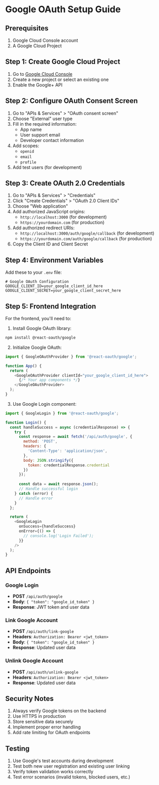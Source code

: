 # Google OAuth Setup Guide

## Prerequisites
1. Google Cloud Console account
2. A Google Cloud Project

## Step 1: Create Google Cloud Project
1. Go to [Google Cloud Console](https://console.cloud.google.com/)
2. Create a new project or select an existing one
3. Enable the Google+ API

## Step 2: Configure OAuth Consent Screen
1. Go to "APIs & Services" > "OAuth consent screen"
2. Choose "External" user type
3. Fill in the required information:
   - App name
   - User support email
   - Developer contact information
4. Add scopes:
   - `openid`
   - `email`
   - `profile`
5. Add test users (for development)

## Step 3: Create OAuth 2.0 Credentials
1. Go to "APIs & Services" > "Credentials"
2. Click "Create Credentials" > "OAuth 2.0 Client IDs"
3. Choose "Web application"
4. Add authorized JavaScript origins:
   - `http://localhost:3000` (for development)
   - `https://yourdomain.com` (for production)
5. Add authorized redirect URIs:
   - `http://localhost:3000/auth/google/callback` (for development)
   - `https://yourdomain.com/auth/google/callback` (for production)
6. Copy the Client ID and Client Secret

## Step 4: Environment Variables
Add these to your `.env` file:

```env
# Google OAuth Configuration
GOOGLE_CLIENT_ID=your_google_client_id_here
GOOGLE_CLIENT_SECRET=your_google_client_secret_here
```

## Step 5: Frontend Integration
For the frontend, you'll need to:

1. Install Google OAuth library:
```bash
npm install @react-oauth/google
```

2. Initialize Google OAuth:
```javascript
import { GoogleOAuthProvider } from '@react-oauth/google';

function App() {
  return (
    <GoogleOAuthProvider clientId="your_google_client_id_here">
      {/* Your app components */}
    </GoogleOAuthProvider>
  );
}
```

3. Use Google Login component:
```javascript
import { GoogleLogin } from '@react-oauth/google';

function Login() {
  const handleSuccess = async (credentialResponse) => {
    try {
      const response = await fetch('/api/auth/google', {
        method: 'POST',
        headers: {
          'Content-Type': 'application/json',
        },
        body: JSON.stringify({
          token: credentialResponse.credential
        })
      });
      
      const data = await response.json();
      // Handle successful login
    } catch (error) {
      // Handle error
    }
  };

  return (
    <GoogleLogin
      onSuccess={handleSuccess}
      onError={() => {
        // console.log('Login Failed');
      }}
    />
  );
}
```

## API Endpoints

### Google Login
- **POST** `/api/auth/google`
- **Body**: `{ "token": "google_id_token" }`
- **Response**: JWT token and user data

### Link Google Account
- **POST** `/api/auth/link-google`
- **Headers**: `Authorization: Bearer <jwt_token>`
- **Body**: `{ "token": "google_id_token" }`
- **Response**: Updated user data

### Unlink Google Account
- **POST** `/api/auth/unlink-google`
- **Headers**: `Authorization: Bearer <jwt_token>`
- **Response**: Updated user data

## Security Notes
1. Always verify Google tokens on the backend
2. Use HTTPS in production
3. Store sensitive data securely
4. Implement proper error handling
5. Add rate limiting for OAuth endpoints

## Testing
1. Use Google's test accounts during development
2. Test both new user registration and existing user linking
3. Verify token validation works correctly
4. Test error scenarios (invalid tokens, blocked users, etc.) 